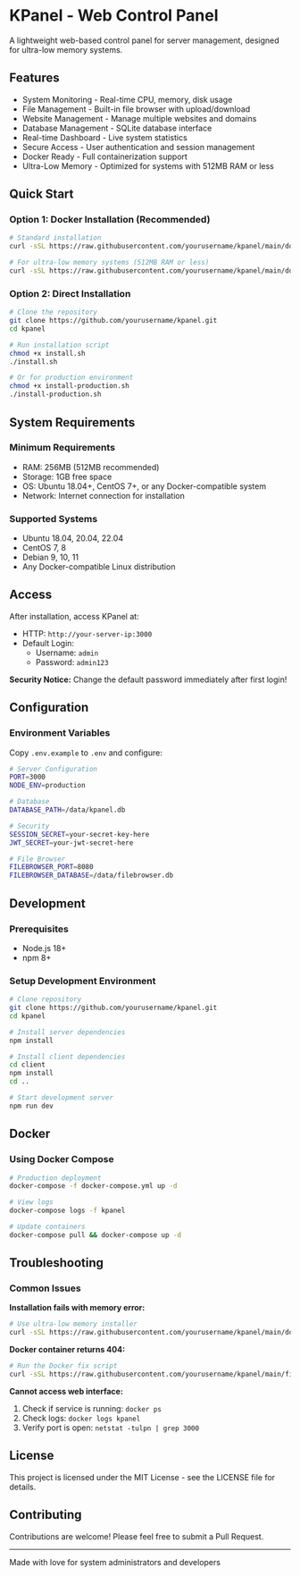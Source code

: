 # KPanel - Web Control Panel

A lightweight web-based control panel for server management, designed for ultra-low memory systems.

## Features

- System Monitoring - Real-time CPU, memory, disk usage
- File Management - Built-in file browser with upload/download
- Website Management - Manage multiple websites and domains
- Database Management - SQLite database interface
- Real-time Dashboard - Live system statistics
- Secure Access - User authentication and session management
- Docker Ready - Full containerization support
- Ultra-Low Memory - Optimized for systems with 512MB RAM or less

## Quick Start

### Option 1: Docker Installation (Recommended)

```bash
# Standard installation
curl -sSL https://raw.githubusercontent.com/yourusername/kpanel/main/docker-install.sh | bash

# For ultra-low memory systems (512MB RAM or less)
curl -sSL https://raw.githubusercontent.com/yourusername/kpanel/main/docker-install-ultra-low-memory.sh | bash
```

### Option 2: Direct Installation

```bash
# Clone the repository
git clone https://github.com/yourusername/kpanel.git
cd kpanel

# Run installation script
chmod +x install.sh
./install.sh

# Or for production environment
chmod +x install-production.sh
./install-production.sh
```

## System Requirements

### Minimum Requirements

- RAM: 256MB (512MB recommended)
- Storage: 1GB free space
- OS: Ubuntu 18.04+, CentOS 7+, or any Docker-compatible system
- Network: Internet connection for installation

### Supported Systems

- Ubuntu 18.04, 20.04, 22.04
- CentOS 7, 8
- Debian 9, 10, 11
- Any Docker-compatible Linux distribution

## Access

After installation, access KPanel at:

- HTTP: `http://your-server-ip:3000`
- Default Login:
  - Username: `admin`
  - Password: `admin123`

**Security Notice:** Change the default password immediately after first login!

## Configuration

### Environment Variables

Copy `.env.example` to `.env` and configure:

```bash
# Server Configuration
PORT=3000
NODE_ENV=production

# Database
DATABASE_PATH=/data/kpanel.db

# Security
SESSION_SECRET=your-secret-key-here
JWT_SECRET=your-jwt-secret-here

# File Browser
FILEBROWSER_PORT=8080
FILEBROWSER_DATABASE=/data/filebrowser.db
```

## Development

### Prerequisites

- Node.js 18+
- npm 8+

### Setup Development Environment

```bash
# Clone repository
git clone https://github.com/yourusername/kpanel.git
cd kpanel

# Install server dependencies
npm install

# Install client dependencies
cd client
npm install
cd ..

# Start development server
npm run dev
```

## Docker

### Using Docker Compose

```bash
# Production deployment
docker-compose -f docker-compose.yml up -d

# View logs
docker-compose logs -f kpanel

# Update containers
docker-compose pull && docker-compose up -d
```

## Troubleshooting

### Common Issues

**Installation fails with memory error:**

```bash
# Use ultra-low memory installer
curl -sSL https://raw.githubusercontent.com/yourusername/kpanel/main/docker-install-ultra-low-memory.sh | bash
```

**Docker container returns 404:**

```bash
# Run the Docker fix script
curl -sSL https://raw.githubusercontent.com/yourusername/kpanel/main/fix-docker-404.sh | bash
```

**Cannot access web interface:**

1. Check if service is running: `docker ps`
2. Check logs: `docker logs kpanel`
3. Verify port is open: `netstat -tulpn | grep 3000`

## License

This project is licensed under the MIT License - see the LICENSE file for details.

## Contributing

Contributions are welcome! Please feel free to submit a Pull Request.

---

Made with love for system administrators and developers
